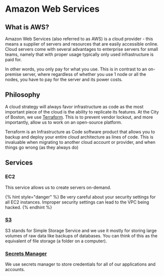 # Amazon Web Services

## What is AWS?

Amazon Web Services \(also referred to as AWS\) is a cloud provider - this means a supplier of servers and resources that are easily accessible online. Cloud servers come with several advantages to enterprise servers for small teams, namely that with proper usage typically only used infrastructure is paid for.

In other words, you only pay for what you use. This is in contrast to an on-premise server, where regardless of whether you use 1 node or all the nodes, you have to pay for the server and its power costs.

## Philosophy

A cloud strategy will always favor infrastructure as code as the most important piece of the cloud is the ability to replicate its features. At the City of Boston, we use [Terraform](https://www.terraform.io). This is to prevent vendor lockout, and more importantly, allow us to work on an open-source platform.

Terraform is an Infrastructure as Code software product that allows you to backup and deploy your entire cloud architecture as lines of code. This is invaluable when migrating to another cloud account or provider, and when things go wrong \(as they always do\)

## Services

### EC2

This service allows us to create servers on-demand.

{% hint style="danger" %}
Be very careful about your security settings for all EC2 instances. Improper security settings can lead to the VPC being hacked.
{% endhint %}

### [S3](https://s3.console.aws.amazon.com/s3/home)

S3 stands for Simple Storage Service and we use it mostly for storing large volumes of raw data like backups of databases. You can think of this as the equivalent of file storage \(a folder on a computer\).

### [Secrets Manager](https://console.aws.amazon.com/secretsmanager/home)

We use secrets manager to store credentials for all of our applications and accounts.

